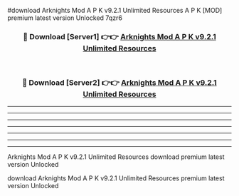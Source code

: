 #download Arknights Mod A P K v9.2.1 Unlimited Resources  A P K [MOD] premium latest version Unlocked 7qzr6 



<div align="center">
<h3>🔴 Download [Server1] 👉👉 <a href="https://apkdownload2.web.app/">Arknights Mod A P K v9.2.1 Unlimited Resources </a></h3><br>

<h3>🔴 Download [Server2] 👉👉 <a href="https://apkdownload2.web.app/">Arknights Mod A P K v9.2.1 Unlimited Resources </a></h3>
</div>





----------------------------------------------------------

----------------------------------------------------------

----------------------------------------------------------

----------------------------------------------------------

----------------------------------------------------------

----------------------------------------------------------

----------------------------------------------------------

Arknights Mod A P K v9.2.1 Unlimited Resources  download premium latest version Unlocked

download Arknights Mod A P K v9.2.1 Unlimited Resources  premium latest version Unlocked
